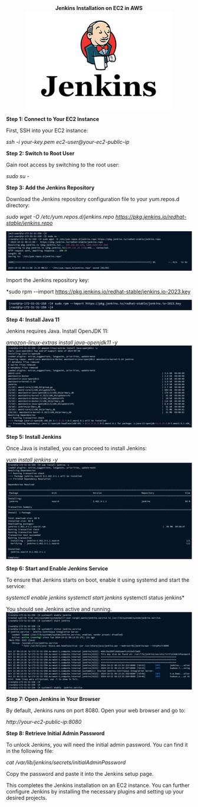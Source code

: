 <div align="center">
  <strong>Jenkins Installation on EC2 in AWS</strong>
</div>

<div align="center">
  <img src="../images/image-9.png" alt="Step 1 image" width="400"/>
</div>

**Step 1: Connect to Your EC2 Instance**

First, SSH into your EC2 instance:


*ssh -i your-key.pem ec2-user@your-ec2-public-ip*

**Step 2: Switch to Root User**

Gain root access by switching to the root user:

*sudo su -*

**Step 3: Add the Jenkins Repository**

Download the Jenkins repository configuration file to your yum.repos.d directory:

*sudo wget -O /etc/yum.repos.d/jenkins.repo https://pkg.jenkins.io/redhat-stable/jenkins.repo*

![alt text](../images/image-1.png)

Import the Jenkins repository key:

*sudo rpm --import https://pkg.jenkins.io/redhat-stable/jenkins.io-2023.key

![alt text](../images/image-2.png)

**Step 4: Install Java 11**

Jenkins requires Java. Install OpenJDK 11:

*amazon-linux-extras install java-openjdk11 -y*
![alt text](../images/image-3.png)

**Step 5: Install Jenkins**

Once Java is installed, you can proceed to install Jenkins:

*yum install jenkins -y*
![alt text](../images/image-4.png)

**Step 6: Start and Enable Jenkins Service**

To ensure that Jenkins starts on boot, enable it using systemd and start the service:


*systemctl enable jenkins*
*systemctl start jenkins*
systemctl status jenkins*

You should see Jenkins active and running.
![alt text](../images/image-5.png)

**Step 7: Open Jenkins in Your Browser**

By default, Jenkins runs on port 8080. Open your web browser and go to:

*http://your-ec2-public-ip:8080*

**Step 8: Retrieve Initial Admin Password**

To unlock Jenkins, you will need the initial admin password. You can find it in the following file:

*cat /var/lib/jenkins/secrets/initialAdminPassword*

Copy the password and paste it into the Jenkins setup page.

This completes the Jenkins installation on an EC2 instance. You can further configure Jenkins by installing the necessary plugins and setting up your desired projects.